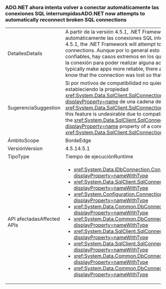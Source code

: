 ### <a name="adonet-now-attempts-to-automatically-reconnect-broken-sql-connections"></a><span data-ttu-id="be633-101">ADO.NET ahora intenta volver a conectar automáticamente las conexiones SQL interrumpidas</span><span class="sxs-lookup"><span data-stu-id="be633-101">ADO.NET now attempts to automatically reconnect broken SQL connections</span></span>

|   |   |
|---|---|
|<span data-ttu-id="be633-102">Detalles</span><span class="sxs-lookup"><span data-stu-id="be633-102">Details</span></span>|<span data-ttu-id="be633-103">A partir de la versión 4.5.1, .NET Framework intentará volver a conectar automáticamente las conexiones SQL interrumpidas.</span><span class="sxs-lookup"><span data-stu-id="be633-103">Beginning in the .NET Framework 4.5.1, the .NET Framework will attempt to automatically reconnect broken SQL connections.</span></span> <span data-ttu-id="be633-104">Aunque por lo general esto hará que las aplicaciones sean más confiables, hay casos extremos en los que la aplicación tiene que saber que se perdió la conexión para poder realizar alguna acción al volverse a conectar.</span><span class="sxs-lookup"><span data-stu-id="be633-104">Although this will typically make apps more reliable, there are edge cases in which an app needs to know that the connection was lost so that it can take some action upon reconnection.</span></span>|
|<span data-ttu-id="be633-105">Sugerencia</span><span class="sxs-lookup"><span data-stu-id="be633-105">Suggestion</span></span>|<span data-ttu-id="be633-106">Si por motivos de compatibilidad no quiere esta característica, se puede deshabilitar estableciendo la propiedad <xref:System.Data.SqlClient.SqlConnectionStringBuilder.ConnectRetryCount?displayProperty=name> de una cadena de conexión (o <xref:System.Data.SqlClient.SqlConnectionStringBuilder?displayProperty=name>) en 0.</span><span class="sxs-lookup"><span data-stu-id="be633-106">If this feature is undesirable due to compatibility concerns, it can be disabled by setting the <xref:System.Data.SqlClient.SqlConnectionStringBuilder.ConnectRetryCount?displayProperty=name> property of a connection string (or <xref:System.Data.SqlClient.SqlConnectionStringBuilder?displayProperty=name>) to 0.</span></span>|
|<span data-ttu-id="be633-107">Ámbito</span><span class="sxs-lookup"><span data-stu-id="be633-107">Scope</span></span>|<span data-ttu-id="be633-108">Borde</span><span class="sxs-lookup"><span data-stu-id="be633-108">Edge</span></span>|
|<span data-ttu-id="be633-109">Versión</span><span class="sxs-lookup"><span data-stu-id="be633-109">Version</span></span>|<span data-ttu-id="be633-110">4.5.1</span><span class="sxs-lookup"><span data-stu-id="be633-110">4.5.1</span></span>|
|<span data-ttu-id="be633-111">Tipo</span><span class="sxs-lookup"><span data-stu-id="be633-111">Type</span></span>|<span data-ttu-id="be633-112">Tiempo de ejecución</span><span class="sxs-lookup"><span data-stu-id="be633-112">Runtime</span></span>|
|<span data-ttu-id="be633-113">API afectadas</span><span class="sxs-lookup"><span data-stu-id="be633-113">Affected APIs</span></span>|<ul><li><xref:System.Data.IDbConnection.ConnectionString?displayProperty=nameWithType></li><li><xref:System.Data.SqlClient.SqlConnection.ConnectionString?displayProperty=nameWithType></li><li><xref:System.Configuration.ConnectionStringSettings.ConnectionString?displayProperty=nameWithType></li><li><xref:System.Data.Common.DbConnection.ConnectionString?displayProperty=nameWithType></li><li><xref:System.Data.Common.DbConnectionStringBuilder.ConnectionString?displayProperty=nameWithType></li><li><xref:System.Data.SqlClient.SqlConnectionStringBuilder.%23ctor?displayProperty=nameWithType></li><li><xref:System.Data.SqlClient.SqlConnectionStringBuilder.%23ctor(System.String)?displayProperty=nameWithType></li><li><xref:System.Data.Common.DbConnectionStringBuilder.%23ctor?displayProperty=nameWithType></li><li><xref:System.Data.Common.DbConnectionStringBuilder.%23ctor(System.Boolean)?displayProperty=nameWithType></li></ul>|

